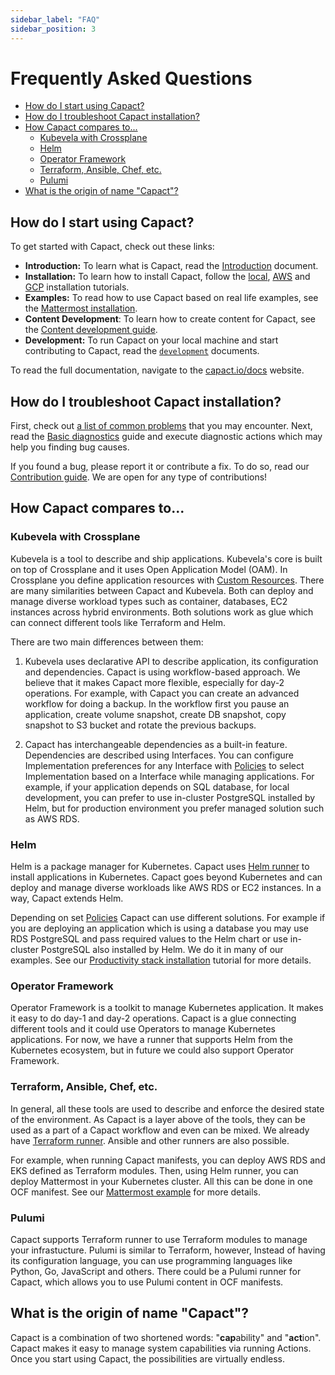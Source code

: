 ```yaml
---
sidebar_label: "FAQ"
sidebar_position: 3
---
```


# Frequently Asked Questions

<!-- toc -->

* [How do I start using Capact?](#how-do-i-start-using-capact)
* [How do I troubleshoot Capact installation?](#how-do-i-troubleshoot-capact-installation)
* [How Capact compares to...](#how-capact-compares-to)
	* [Kubevela with Crossplane](#kubevela-with-crossplane)
	* [Helm](#helm)
	* [Operator Framework](#operator-framework)
	* [Terraform, Ansible, Chef, etc.](#terraform-ansible-chef-etc)
	* [Pulumi](#pulumi)
* [What is the origin of name "Capact"?](#what-is-the-origin-of-name-capact)

<!-- tocstop -->

## How do I start using Capact?

To get started with Capact, check out these links:

- **Introduction:** To learn what is Capact, read the [Introduction](./introduction.md) document.
- **Installation:** To learn how to install Capact, follow the [local](./installation/local.md), [AWS](./installation/aws-eks.md) and [GCP](./installation/gcp-gke.md) installation tutorials.
- **Examples:** To read how to use Capact based on real life examples, see the [Mattermost installation](./example/mattermost-installation.md).
- **Content Development**:  To learn how to create content for Capact, see the [Content development guide](./content-development/guide.md).
- **Development:** To run Capact on your local machine and start contributing to Capact, read the [`development`](./development/development-guide.md) documents.

To read the full documentation, navigate to the [capact.io/docs](https://capact.io/docs) website.

## How do I troubleshoot Capact installation?

First, check out [a list of common problems](./operation/common-problems.md) that you may encounter. Next, read the [Basic diagnostics](./operation/diagnostics.md) guide and execute diagnostic actions which may help you finding bug causes.

If you found a bug, please report it or contribute a fix. To do so, read our [Contribution guide](https://github.com/capactio/.github/blob/main/CONTRIBUTING.md). We are open for any type of contributions! 

## How Capact compares to...

### Kubevela with Crossplane

Kubevela is a tool to describe and ship applications. Kubevela's core is built on top of Crossplane and it uses Open Application Model (OAM). In Crossplane you define application resources with [Custom Resources](https://kubernetes.io/docs/concepts/extend-kubernetes/api-extension/custom-resources/).
There are many similarities between Capact and Kubevela. Both can deploy and manage diverse workload types such as container, databases, EC2 instances across hybrid environments. Both solutions work as glue which can connect different tools like Terraform and Helm.

There are two main differences between them:

1. Kubevela uses declarative API to describe application, its configuration and dependencies. Capact is using workflow-based approach. We believe that it makes Capact more flexible, especially for day-2 operations.
    For example, with Capact you can create an advanced workflow for doing a backup. In the workflow first you pause an application, create volume snapshot, create DB snapshot, copy snapshot to S3 bucket and rotate the previous backups.

1. Capact has interchangeable dependencies as a built-in feature. Dependencies are described using Interfaces. You can configure Implementation preferences for any Interface  with [Policies](./feature/policy-configuration.md) to select Implementation based on a Interface while managing applications. For example, if your application depends on SQL database, for local development, you can prefer to use in-cluster PostgreSQL installed by Helm, but for production environment you prefer managed solution such as AWS RDS.

### Helm

Helm is a package manager for Kubernetes. Capact uses [Helm runner](https://github.com/capactio/capact/tree/main/cmd/helm-runner/README.md) to install applications in Kubernetes. Capact goes beyond Kubernetes and can deploy and manage diverse workloads like AWS RDS or EC2 instances. In a way, Capact extends Helm.

Depending on set [Policies](./feature/policy-configuration.md) Capact can use different solutions. For example if you are deploying an application which is using a database you may use RDS PostgreSQL and pass required values to the Helm chart or use in-cluster PostgreSQL also installed by Helm. We do it in many of our examples. See our [Productivity stack installation](./example/productivity-stack-installation/0-intro.md) tutorial for more details.

### Operator Framework

Operator Framework is a toolkit to manage Kubernetes application. It makes it easy to do day-1 and day-2 operations. Capact is a glue connecting different tools and it could use Operators to manage Kubernetes applications. For now, we have a runner that supports Helm from the Kubernetes ecosystem, but in future we could also support Operator Framework.

### Terraform, Ansible, Chef, etc.

In general, all these tools are used to describe and enforce the desired state of the environment. As Capact is a layer above of the tools, they can be used as a part of a Capact workflow and even can be mixed. We already have [Terraform runner](https://github.com/capactio/capact/tree/main/cmd/terraform-runner/README.md). Ansible and other runners are also possible.

For example, when running Capact manifests, you can deploy AWS RDS and EKS defined as Terraform modules. Then, using Helm runner, you can deploy Mattermost in your Kubernetes cluster. All this can be done in one OCF manifest. See our [Mattermost example](./example/mattermost-installation.md) for more details.

### Pulumi

Capact supports Terraform runner to use Terraform modules to manage your infrastucture. Pulumi is similar to Terraform, however, Instead of having its configuration language, you can use programming languages like Python, Go, JavaScript and others. There could be a Pulumi runner for Capact, which allows you to use Pulumi content in OCF manifests.

## What is the origin of name "Capact"?

Capact is a combination of two shortened words: "**cap**ability" and "**act**ion". Capact makes it easy to manage system capabilities via running Actions. Once you start using Capact, the possibilities are virtually endless.
